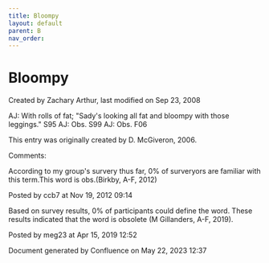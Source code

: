 ```yaml
---
title: Bloompy
layout: default
parent: B
nav_order:
---
```


# Bloompy

Created by  Zachary Arthur, last modified on Sep 23, 2008

AJ: With rolls of fat; &quot;Sady's looking all fat and bloompy with those leggings.&quot; S95 AJ: Obs. S99 AJ: Obs. F06 

This entry was originally created by D. McGiveron, 2006.

Comments:

According to my group's survery thus far, 0% of surveryors are familiar with this term.This word is obs.(Birkby, A-F, 2012)

Posted by ccb7 at Nov 19, 2012 09:14

Based on survey results, 0% of participants could define the word. These results indicated that the word is obsolete (M Gillanders, A-F, 2019).

Posted by meg23 at Apr 15, 2019 12:52

Document generated by Confluence on May 22, 2023 12:37


